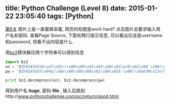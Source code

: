title: Python Challenge (Level 8)
date: 2015-01-22 23:05:40
tags: [Python]
---

[第8关](http://www.pythonchallenge.com/pc/def/integrity.html)
图片上是一直蜜蜂采蜜, 网页的标题是work hard? 点击图片会要求输入用户名和密码. 查看Page Source, 下面有两行提示信息, 可以看出应该是username和password, 但看不出内容是什么.

用[bz2](https://docs.python.org/2/library/bz2.html)模块解压两个字符串可以得到信息
``` Python
import bz2
un = 'BZh91AY&SYA\xaf\x82\r\x00\x00\x01\x01\x80\x02\xc0\x02\x00 \x00!\x9ah3M\x07<]\xc9\x14\xe1BA\x06\xbe\x084'
pw = 'BZh91AY&SY\x94$|\x0e\x00\x00\x00\x81\x00\x03$ \x00!\x9ah3M\x13<]\xc9\x14\xe1BBP\x91\xf08'

print bz2.decompress(un), bz2.decompress(pw)
```

<!-- more -->
得到用户名 **huge**, 密码 **file** , 输入后跳到http://www.pythonchallenge.com/pc/return/good.html
